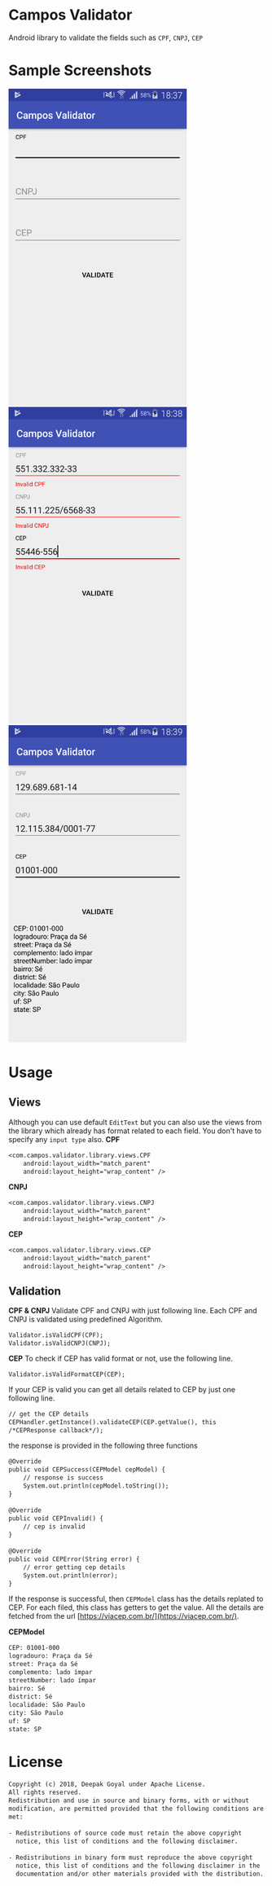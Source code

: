 # Campos Validator
Android library to validate the fields such as `CPF`, `CNPJ`, `CEP`

# Sample Screenshots
<img src="Screenshots/device-2018-05-15-183752.png" alt="Screenshot" width="350" />
<img src="Screenshots/device-2018-05-15-183845.png" alt="Screenshot" width="350" />
<img src="Screenshots/device-2018-05-15-183959.png" alt="Screenshot" width="350" />

# Usage

## Views
Although you can use default `EditText` but you can also use the views from the library which already has format related to each field. You don't have to specify any `input type` also.
**CPF**
```
<com.campos.validator.library.views.CPF
    android:layout_width="match_parent"
    android:layout_height="wrap_content" />
```
**CNPJ**
```
<com.campos.validator.library.views.CNPJ
    android:layout_width="match_parent"
    android:layout_height="wrap_content" />
```
**CEP**
```
<com.campos.validator.library.views.CEP
    android:layout_width="match_parent"
    android:layout_height="wrap_content" />
```

## Validation
**CPF & CNPJ**
Validate CPF and CNPJ with just following line. Each CPF and CNPJ is validated using predefined Algorithm. 
```
Validator.isValidCPF(CPF);
Validator.isValidCNPJ(CNPJ);
```
**CEP**
To check if CEP has valid format or not, use the following line.
```
Validator.isValidFormatCEP(CEP);
```
If your CEP is valid you can get all details related to CEP by just one following line.
```
// get the CEP details
CEPHandler.getInstance().validateCEP(CEP.getValue(), this /*CEPResponse callback*/);
``` 
the response is provided in the following three functions
```
@Override
public void CEPSuccess(CEPModel cepModel) {
	// response is success
    System.out.println(cepModel.toString());
}

@Override
public void CEPInvalid() {
    // cep is invalid
}

@Override
public void CEPError(String error) {
	// error getting cep details
    System.out.println(error);
}
```
If the response is successful, then `CEPModel` class has the details replated to CEP. For each filed, this class has getters to get the value. All the details are fetched from the url [https://viacep.com.br/](https://viacep.com.br/).

**CEPModel**
```
CEP: 01001-000
logradouro: Praça da Sé
street: Praça da Sé
complemento: lado ímpar
streetNumber: lado ímpar
bairro: Sé
district: Sé
localidade: São Paulo
city: São Paulo
uf: SP
state: SP
```


# License

    Copyright (c) 2018, Deepak Goyal under Apache License. 
    All rights reserved.
    Redistribution and use in source and binary forms, with or without
    modification, are permitted provided that the following conditions are met:
    
    - Redistributions of source code must retain the above copyright
      notice, this list of conditions and the following disclaimer.
    
    - Redistributions in binary form must reproduce the above copyright
      notice, this list of conditions and the following disclaimer in the
      documentation and/or other materials provided with the distribution.